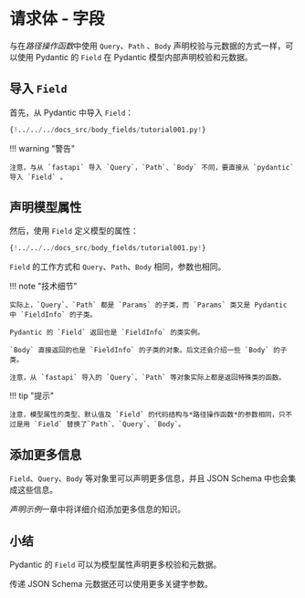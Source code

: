 # 请求体 - 字段

与在*路径操作函数*中使用 `Query`、`Path` 、`Body` 声明校验与元数据的方式一样，可以使用 Pydantic 的 `Field` 在 Pydantic 模型内部声明校验和元数据。

## 导入 `Field`

首先，从 Pydantic 中导入 `Field`：

```Python hl_lines="4"
{!../../../docs_src/body_fields/tutorial001.py!}
```

!!! warning "警告"

    注意，与从 `fastapi` 导入 `Query`，`Path`、`Body` 不同，要直接从 `pydantic` 导入 `Field` 。

## 声明模型属性

然后，使用 `Field` 定义模型的属性：

```Python hl_lines="11-14"
{!../../../docs_src/body_fields/tutorial001.py!}
```

`Field` 的工作方式和 `Query`、`Path`、`Body` 相同，参数也相同。

!!! note "技术细节"

    实际上，`Query`、`Path` 都是 `Params` 的子类，而 `Params` 类又是 Pydantic 中 `FieldInfo` 的子类。
    
    Pydantic 的 `Field` 返回也是 `FieldInfo` 的类实例。
    
    `Body` 直接返回的也是 `FieldInfo` 的子类的对象。后文还会介绍一些 `Body` 的子类。
    
    注意，从 `fastapi` 导入的 `Query`、`Path` 等对象实际上都是返回特殊类的函数。

!!! tip "提示"

    注意，模型属性的类型、默认值及 `Field` 的代码结构与*路径操作函数*的参数相同，只不过是用 `Field` 替换了`Path`、`Query`、`Body`。

## 添加更多信息

`Field`、`Query`、`Body` 等对象里可以声明更多信息，并且 JSON Schema 中也会集成这些信息。

*声明示例*一章中将详细介绍添加更多信息的知识。

## 小结

Pydantic 的 `Field` 可以为模型属性声明更多校验和元数据。

传递 JSON Schema 元数据还可以使用更多关键字参数。
